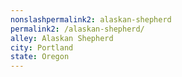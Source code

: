 ```yaml
---
﻿nonslashpermalink2: alaskan-shepherd
permalink2: /alaskan-shepherd/
alley: Alaskan Shepherd
city: Portland
state: Oregon
---
```

